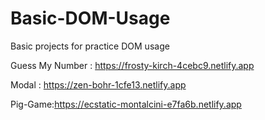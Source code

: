 # Basic-DOM-Usage
Basic projects for practice DOM usage

Guess My Number : https://frosty-kirch-4cebc9.netlify.app

Modal : https://zen-bohr-1cfe13.netlify.app

Pig-Game:https://ecstatic-montalcini-e7fa6b.netlify.app
